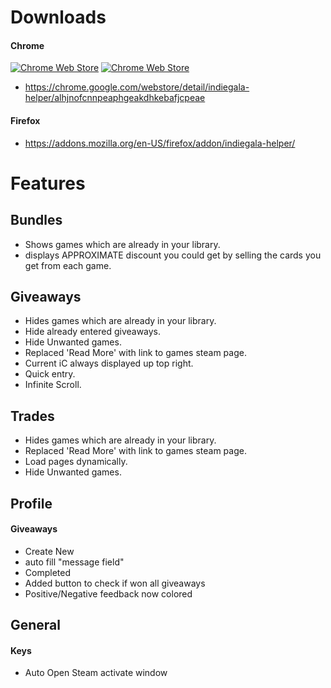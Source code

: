 

# Downloads
#### Chrome
[![Chrome Web Store](https://img.shields.io/chrome-web-store/v/alhjnofcnnpeaphgeakdhkebafjcpeae.svg?maxAge=2592000&style=flat-square)](https://chrome.google.com/webstore/detail/indiegala-helper/alhjnofcnnpeaphgeakdhkebafjcpeae) [![Chrome Web Store](https://img.shields.io/chrome-web-store/rating/alhjnofcnnpeaphgeakdhkebafjcpeae.svg?maxAge=2592000&style=flat-square)](https://chrome.google.com/webstore/detail/indiegala-helper/alhjnofcnnpeaphgeakdhkebafjcpeae)
- https://chrome.google.com/webstore/detail/indiegala-helper/alhjnofcnnpeaphgeakdhkebafjcpeae

#### Firefox
- https://addons.mozilla.org/en-US/firefox/addon/indiegala-helper/

# Features
## Bundles
- Shows games which are already in your library.
- displays APPROXIMATE discount you could get by selling the cards you get from each game.

## Giveaways
- Hides games which are already in your library.
- Hide already entered giveaways.
- Hide Unwanted games.
- Replaced 'Read More' with link to games steam page.
- Current iC always displayed up top right.
- Quick entry.
- Infinite Scroll.

## Trades
- Hides games which are already in your library.
- Replaced 'Read More' with link to games steam page.
- Load pages dynamically.
- Hide Unwanted games.

## Profile
#### Giveaways
- Create New
 - auto fill "message field"
- Completed
 - Added button to check if won all giveaways
 - Positive/Negative feedback now colored

## General
#### Keys
- Auto Open Steam activate window
